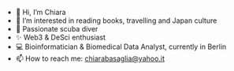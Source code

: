 - 👋 Hi, I’m Chiara
- 👀 I’m interested in reading books, travelling and Japan culture 
- 🤿 Passionate scuba diver
- ✨ Web3 & DeSci enthusiast 
- 💻 Bioinformatician & Biomedical Data Analyst, currently in Berlin 
- 📫 How to reach me: chiarabasaglia@yahoo.it

<!---
chiarab3/chiarab3 is a ✨ special ✨ repository because its `README.md` (this file) appears on your GitHub profile.
You can click the Preview link to take a look at your changes.
--->
